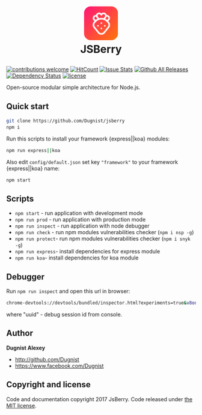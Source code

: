 # <p align="center"><a href='https://github.com/Dugnist/jsberry'><img src='public/jsberry.png' height='90' alt='JSBerry Logo' aria-label='JSBerry' /></a><br/> JSBerry </p>

[![contributions welcome](https://img.shields.io/badge/contributions-welcome-brightgreen.svg?style=flat)](https://github.com/Dugnist/jsberry/pulls)
[![HitCount](http://hits.dwyl.io/JSBerry/https://github.com/Dugnist/jsberry.svg)](http://hits.dwyl.io/JSBerry/https://github.com/Dugnist/jsberry)
[![Issue Stats](https://img.shields.io/issuestats/i/github/Dugnist/jsberry.svg)]()
[![Github All Releases](https://img.shields.io/github/downloads/Dugnist/jsberry/total.svg)](https://github.com/Dugnist/jsberry/archive/master.zip)
[![Dependency Status](https://img.shields.io/bithound/dependencies/github/rexxars/sse-channel.svg)](https://github.com/Dugnist/jsberry/blob/master/package.json)
[![license](https://img.shields.io/github/license/Dugnist/jsberry.svg)](https://github.com/Dugnist/jsberry/blob/master/LICENSE)

Open-source modular simple architecture for Node.js.

## Quick start

```bash
git clone https://github.com/Dugnist/jsberry
npm i
```

Run this scripts to install your framework {express||koa} modules:
```bash
npm run express||koa
```

Also edit `config/default.json`
set key `"framework"` to your framework {express||koa} name:

```bash
npm start
```

## Scripts

- `npm start` - run application with development mode
- `npm run prod` - run application with production mode
- `npm run inspect` - run application with node debugger
- `npm run check` - run npm modules vulnerabilities checker (`npm i nsp -g`)
- `npm run protect`- run npm modules vulnerabilities checker (`npm i snyk -g`)
- `npm run express`- install dependencies for express module
- `npm run koa`- install dependencies for koa module

## Debugger

Run `npm run inspect` and open this url in browser:

```bash
chrome-devtools://devtools/bundled/inspector.html?experiments=true&v8only=true&ws=127.0.0.1:9229/${uuid}
```

where "uuid" - debug session id from console.

## Author

**Dugnist Alexey**

- <http://github.com/Dugnist>
- <https://www.facebook.com/Dugnist>



## Copyright and license

Code and documentation copyright 2017 JsBerry. Code released under [the MIT license](LICENSE).
